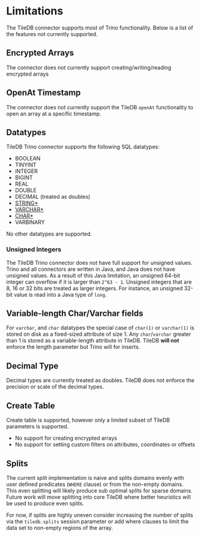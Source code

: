 # Limitations

The TileDB connector supports most of Trino functionality. Below is a
list of the features not currently supported.

## Encrypted Arrays

The connector does not currently support creating/writing/reading
encrypted arrays

## OpenAt Timestamp

The connector does not currently support the TileDB `openAt` functionality to
open an array at a specific timestamp. 

## Datatypes

TileDB Trino connector supports the following SQL datatypes:

-   BOOLEAN
-   TINYINT
-   INTEGER 
-   BIGINT
-   REAL
-   DOUBLE
-   DECIMAL (treated as doubles)
-   [STRING*](#variable-length-charvarchar-fields)
-   [VARCHAR*](#variable-length-charvarchar-fields)
-   [CHAR*](#variable-length-charvarchar-fields)
-   VARBINARY

No other datatypes are supported.

### Unsigned Integers 

The TileDB Trino connector does not have full support for unsigned values.
Trino and all connectors are written in Java, and Java does not have unsigned
values. As a result of this Java limitation, an unsigned 64-bit integer can
overflow if it is larger than `2^63 - 1`. Unsigned integers that are 8, 16 or
32 bits are treated as larger integers. For instance, an unsigned 32-bit value
is read into a Java type of `long`.

## Variable-length Char/Varchar fields

For `varchar`, and `char` datatypes the special case of `char(1)` or `varchar(1)`
is stored on disk as a fixed-sized attribute of size 1. Any `char`/`varchar` greater
than 1 is stored as a variable-length attribute in TileDB. TileDB **will not** enforce
the length parameter but Trino will for inserts.

## Decimal Type

Decimal types are currently treated as doubles. TileDB does not enforce the
precision or scale of the decimal types.

## Create Table

Create table is supported, however only a limited subset of TileDB parameters
is supported.

-   No support for creating encrypted arrays
-   No support for setting custom filters on attributes, coordinates or offsets


## Splits

The current split implementation is naive and splits domains evenly 
with user defined predicates (`WHERE` clause) or from the non-empty domains.
This even splitting will likely produce sub optimal splits for sparse
domains. Future work will move splitting into core TileDB where better
heuristics will be used to produce even splits.

For now, if splits are highly uneven consider increasing the number of splits
via the `tiledb.splits` session parameter or add where clauses to limit the
data set to non-empty regions of the array.